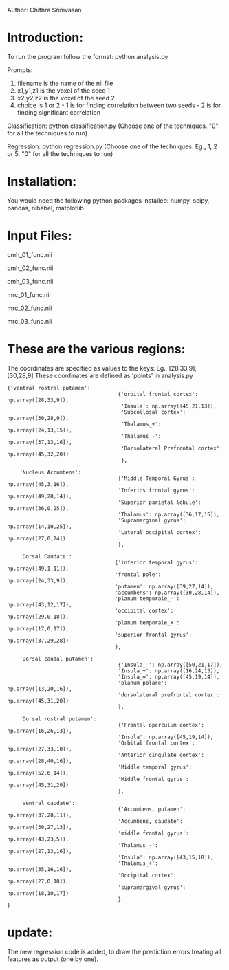 Author: Chithra Srinivasan

Introduction:
=============
To run the program follow the format:
python analysis.py

Prompts:

1. filename is the name of the nii file
2. x1,y1,z1 is the voxel of the seed 1
3. x2,y2,z2 is the voxel of the seed 2
4. choice is 1 or 2 - 1 is for finding correlation between two seeds - 2 is for finding significant correlation


Classification:
python classification.py
(Choose one of the techniques. "0" for all the techniques to run)

Regression:
python regression.py
(Choose one of the techniques. Eg., 1, 2 or 5. "0" for all the techniques to run)

Installation:
=============
You would need the following python packages installed:
numpy, scipy, pandas, nibabel, matplotlib

Input Files:
============
cmh_01_func.nii

cmh_02_func.nii

cmh_03_func.nii

mrc_01_func.nii

mrc_02_func.nii

mrc_03_func.nii

These are the various regions:
==============================
The coordinates are specified as values to the keys: Eg., [28,33,9], [30,28,9]
These coordinates are defined as 'points' in analysis.py


```
{'ventral rostral putamen':
									{'orbital frontal cortex': np.array([28,33,9]),
									 'Insula': np.array([45,21,13]), 
									 'Subcollosal cortex': np.array([30,28,9]),
									 'Thalamus_+': np.array([24,13,15]),
									 'Thalamus_-': np.array([37,13,16]),
									 'Dorsolateral Prefrontal cortex': np.array([45,32,20])
									 },
							 
	'Nucleus Accumbens':
									{'Middle Temporal Gyrus': np.array([45,3,16]),
									'Inferios frontal gyrus': np.array([49,28,14]),
									'Superior parietal lobule': np.array([36,0,25]),
									'Thalamus': np.array([36,17,15]),
									'Supramarginal gyrus': np.array([14,10,25]),
									'Lateral occipital cortex': np.array([27,0,24])
									},

	'Dorsal Caudate':
								   {'inferior temporal gyrus': np.array([49,1,11]),
								   'frontal pole': np.array([24,33,9]),
								   'putamen': np.array([39,27,14]),
								   'accumbens': np.array([30,28,14]),
								   'planum temporale_-': np.array([43,12,17]),
								   'occipital cortex': np.array([29,0,18]),
								   'planum temporale_+': np.array([17,0,17]),
								   'superior frontal gyrus': np.array([37,29,28])
								   },

	'Dorsal caudal putamen':
									{'Insula_-': np.array([50,21,17]),
									'Insula_+': np.array([16,24,13]),
									'Insula_=': np.array([45,19,14]),
									'planum polare': np.array([13,20,16]),
									'dorsolateral prefrontal cortex': np.array([45,31,20])
								  	},
								
	'Dorsal rostral putamen':
									{'Frontal operculum cortex': np.array([16,26,13]),
									'Insula': np.array([45,19,14]),
									'Orbital frontal cortex': np.array([27,33,10]),
									'Anterior cingulate cortex': np.array([28,40,16]),
									'Middle temporal gyrus': np.array([52,6,14]),
									'Middle frontal gyrus': np.array([45,31,20])
									},

	'Ventral caudate':
									{'Accumbens, putamen': np.array([37,28,11]), 
									'Accumbens, caudate': np.array([30,27,13]),
									'middle frontal gyrus': np.array([43,23,5]),
									'Thalamus_-': np.array([27,13,16]),
									'Insula': np.array([43,15,18]),
									'Thalamus_+': np.array([35,16,16]),
									'Occipital cortex': np.array([27,0,18]),
									'supramargival gyrus': np.array([18,10,17])
									}
}

```



# update:

The new regression code is added, to draw the prediction errors treating all features as output (one by one).
